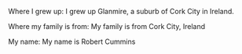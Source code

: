 Where I grew up:
I grew up Glanmire, a suburb of Cork City in Ireland.

Where my family is from:
My family is from Cork City, Ireland

My name:
My name is Robert Cummins
